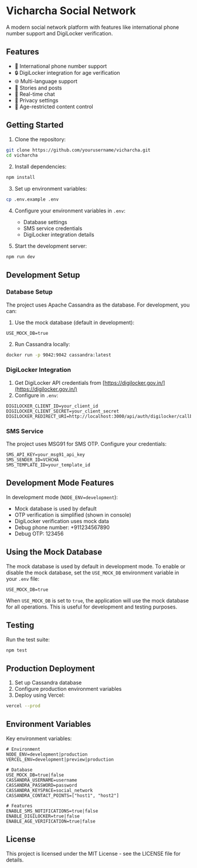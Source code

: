 # Vicharcha Social Network

A modern social network platform with features like international phone number support and DigiLocker verification.

## Features

- 📱 International phone number support
- 🔒 DigiLocker integration for age verification
- 🌐 Multi-language support
- 📸 Stories and posts
- 💬 Real-time chat
- 🔐 Privacy settings
- 🎯 Age-restricted content control

## Getting Started

1. Clone the repository:
```bash
git clone https://github.com/yourusername/vicharcha.git
cd vicharcha
```

2. Install dependencies:
```bash
npm install
```

3. Set up environment variables:
```bash
cp .env.example .env
```

4. Configure your environment variables in `.env`:
   - Database settings
   - SMS service credentials
   - DigiLocker integration details

5. Start the development server:
```bash
npm run dev
```

## Development Setup

### Database Setup

The project uses Apache Cassandra as the database. For development, you can:

1. Use the mock database (default in development):
```env
USE_MOCK_DB=true
```

2. Run Cassandra locally:
```bash
docker run -p 9042:9042 cassandra:latest
```

### DigiLocker Integration

1. Get DigiLocker API credentials from [https://digilocker.gov.in/](https://digilocker.gov.in/)
2. Configure in `.env`:
```env
DIGILOCKER_CLIENT_ID=your_client_id
DIGILOCKER_CLIENT_SECRET=your_client_secret
DIGILOCKER_REDIRECT_URI=http://localhost:3000/api/auth/digilocker/callback
```

### SMS Service

The project uses MSG91 for SMS OTP. Configure your credentials:
```env
SMS_API_KEY=your_msg91_api_key
SMS_SENDER_ID=VCHCHA
SMS_TEMPLATE_ID=your_template_id
```

## Development Mode Features

In development mode (`NODE_ENV=development`):

- Mock database is used by default
- OTP verification is simplified (shown in console)
- DigiLocker verification uses mock data
- Debug phone number: +911234567890
- Debug OTP: 123456

## Using the Mock Database

The mock database is used by default in development mode. To enable or disable the mock database, set the `USE_MOCK_DB` environment variable in your `.env` file:

```env
USE_MOCK_DB=true
```

When `USE_MOCK_DB` is set to `true`, the application will use the mock database for all operations. This is useful for development and testing purposes.

## Testing

Run the test suite:
```bash
npm test
```

## Production Deployment

1. Set up Cassandra database
2. Configure production environment variables
3. Deploy using Vercel:
```bash
vercel --prod
```

## Environment Variables

Key environment variables:

```env
# Environment
NODE_ENV=development|production
VERCEL_ENV=development|preview|production

# Database
USE_MOCK_DB=true|false
CASSANDRA_USERNAME=username
CASSANDRA_PASSWORD=password
CASSANDRA_KEYSPACE=social_network
CASSANDRA_CONTACT_POINTS=["host1", "host2"]

# Features
ENABLE_SMS_NOTIFICATIONS=true|false
ENABLE_DIGILOCKER=true|false
ENABLE_AGE_VERIFICATION=true|false
```

## License

This project is licensed under the MIT License - see the LICENSE file for details.
